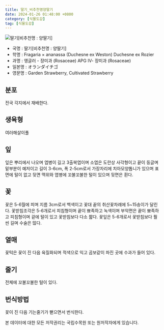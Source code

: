 ```yaml
---
title: 딸기_비추천명양딸기
date: 2024-01-26 01:48:00 +0800
category: [식물도감]
tag: [식물도감]
---
```




![딸기[비추천명 : 양딸기]](/fileUpload/plants/basic/Rosaceae/Fragaria/17083/1_th2.JPG)
- 국명 : 딸기[비추천명 : 양딸기]
- 학명 : Fragaria × ananassa (Duchesne ex Weston) Duchesne ex Rozier
- 과명 : 앵글러 - 장미과 (Rosaceae) APG Ⅳ- 장미과 (Rosaceae)
- 일본명 : オランダイチゴ
- 영문명 : Garden Strawberry, Cultivated Strawberry


## 분포
전국 각지에서 재배한다.
## 생육형
여러해살이풀 
## 잎
잎은 뿌리에서 나오며 엽병이 길고 3출복엽이며 소엽은 도란상 사각형이고 끝이 둥글며 밑부분이 예저이고 길이 3-6cm, 폭 2-5cm로서 가장자리에 치아모양톱니가 있으며 표면에 털이 없고 뒷면 맥위와 엽병에 꼬불꼬불한 털이 있으며 뒷면은 휜다.
## 꽃
꽃은 5-6월에 피며 지름 3cm로서 백색이고 꽃대 끝의 취산꽃차례에 5~15송이가 달린다. 꽃받침조각은 5-6개로서 피침형이며 끝이 뾰족하고 녹색이며 부악편은 끝이 뾰족하고 피침형이며 겉에 털이 있고 꽃받침보다 다소 짧다. 꽃잎은 5-6개로서 꽃받침보다 훨씬 길며 수술은 많다.
## 열매
꽃턱은 꽃이 진 다음 육질화되며 적색으로 익고 곰보같이 파진 곳에 수과가 들어 있다.
## 줄기
전체에 꼬불꼬불한 털이 있다.
## 번식방법
꽃이 진 다음 기는줄기가 뻗으면서 번식한다.






본 데이터에 대한 모든 저작권리는 국립수목원 또는 원저작자에게 있습니다.
